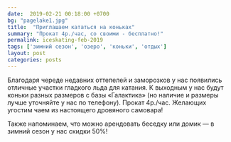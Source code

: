 ```yaml
---
date:  2019-02-21 00:18:00 +0700
bg: "pagelake1.jpg"
title:  "Приглашаем кататься на коньках"
summary: "Прокат 4р./час, со своими - бесплатно!"  
permalink: iceskating-feb-2019
tags: ['зимний сезон', 'озеро', 'коньки', 'отдых']
layout: post
categories: posts
---
```

Благодаря череде недавних оттепелей и заморозков у нас появились отличные участки гладкого льда для катания. К выходным у нас будут коньки разных размеров с базы «Галактика» (но наличие и размеры лучше уточняйте у нас по телефону). Прокат 4р./час. Желающих угостим чаем из настоящего дровяного самовара!

Также напоминаем, что можно арендовать беседку или домик — в зимний сезон у нас скидки 50%!

